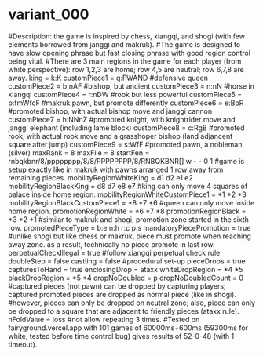 # variant_000

#Description: the game is inspired by chess, xiangqi, and shogi (with few elements borrowed from janggi and makruk). 
#The game is designed to have slow opening phrase but fast closing phrase with good region control being vital. 
#There are 3 main regions in the game for each player (from white perspective): row 1,2,3 are home; row 4,5 are neutral; row 6,7,8 are away. 
king = k:K
customPiece1 = q:FWAND
#defensive queen
customPiece2 = b:nAF
#bishop, but ancient
customPiece3 = n:nN
#horse in xiangqi
customPiece4 = r:nDW
#rook but less powerful
customPiece5 = p:fmWfcF
#makruk pawn, but promote differently
customPiece6 = e:BpR
#promoted bishop, with actual bishop move and janggi cannon
customPiece7 = h:NNnZ
#promoted knight, with knightrider move and janggi elephant (including lame block)
customPiece8 = c:RgB
#promoted rook, with actual rook move and a grasshoper bishop (land adjancent square after jump)
customPiece9 = s:WfF
#promoted pawn, a nobleman (silver)
maxRank = 8
maxFile = 8
startFen = rnbqkbnr/8/pppppppp/8/8/PPPPPPPP/8/RNBQKBNR[] w - - 0 1
#game is setup exactly like in makruk with pawns arranged 1 row away from remaining pieces. 
mobilityRegionWhiteKing         = d1 d2 e1 e2
mobilityRegionBlackKing         = d8 d7 e8 e7
#king can only move 4 squares of palace inside home region. 
mobilityRegionWhiteCustomPiece1 = *1 *2 *3
mobilityRegionBlackCustomPiece1 = *8 *7 *6
#queen can only move inside home region.
promotionRegionWhite = *6 *7 *8
promotionRegionBlack = *3 *2 *1
#similar to makruk and shogi, promotion zone started in the sixth row. 
promotedPieceType = b:e n:h r:c p:s
mandatoryPiecePromotion = true
#unlike shogi but like chess or makruk, piece must promote when reaching away zone. as a result, technically no piece promote in last row.  
perpetualCheckIllegal = true
#follow xiangqi perpetual check rule
doubleStep = false
castling = false
#procedural set-up
pieceDrops = true
capturesToHand = true
enclosingDrop = ataxx
whiteDropRegion = *4 *5
blackDropRegion = *5 *4
dropNoDoubled = p
dropNoDoubledCount = 0
#captured pieces (not pawn) can be dropped by capturing players; captured promoted pieces are dropped as normal piece (like in shogi).
#however, pieces can only be dropped on neutral zone; also, piece can only be dropped to a square that are adjacent to friendly pieces (ataxx rule). 
nFoldValue = loss
#not allow repeating 3 times. 
#Tested on fairyground.vercel.app with 101 games of 60000ms+600ms (59300ms for white, tested before time control bug) gives results of 52-0-48 (with 1 timeout).
